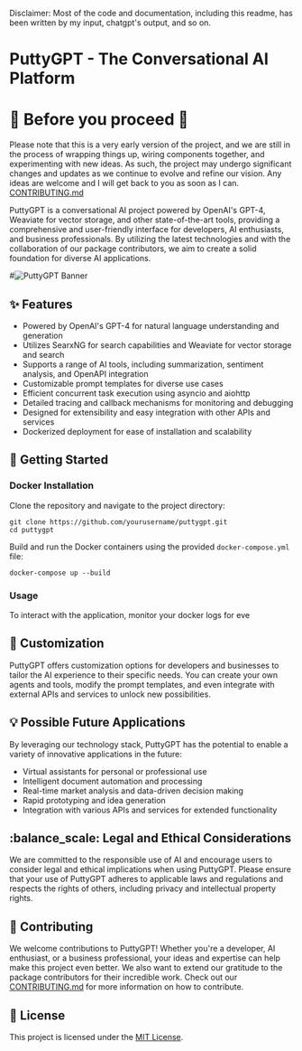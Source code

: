 ﻿Disclaimer: Most of the code and documentation, including this readme, has been written by my input, chatgpt's output, and so on.

PuttyGPT - The Conversational AI Platform
=========================================

# 🚧 Before you proceed 🚧
Please note that this is a very early version of the project, and we are still in the process of wrapping things up, wiring components together, and experimenting with new ideas. As such, the project may undergo significant changes and updates as we continue to evolve and refine our vision. Any ideas are welcome and I will get back to you as soon as I can.
[CONTRIBUTING.md](./CONTRIBUTING.md)

PuttyGPT is a conversational AI project powered by OpenAI's GPT-4, Weaviate for vector storage, and other state-of-the-art tools, providing a comprehensive and user-friendly interface for developers, AI enthusiasts, and business professionals. By utilizing the latest technologies and with the collaboration of our package contributors, we aim to create a solid foundation for diverse AI applications.

#![PuttyGPT Banner](./images/banner.png)

:sparkles: Features
-------------------

- Powered by OpenAI's GPT-4 for natural language understanding and generation
- Utilizes SearxNG for search capabilities and Weaviate for vector storage and search
- Supports a range of AI tools, including summarization, sentiment analysis, and OpenAPI integration
- Customizable prompt templates for diverse use cases
- Efficient concurrent task execution using asyncio and aiohttp
- Detailed tracing and callback mechanisms for monitoring and debugging
- Designed for extensibility and easy integration with other APIs and services
- Dockerized deployment for ease of installation and scalability



:rocket: Getting Started
------------------------

### Docker Installation

Clone the repository and navigate to the project directory:

```
git clone https://github.com/yourusername/puttygpt.git
cd puttygpt

```

Build and run the Docker containers using the provided `docker-compose.yml` file:

```
docker-compose up --build

```

### Usage

To interact with the application, monitor your docker logs for eve

:wrench: Customization
----------------------

PuttyGPT offers customization options for developers and businesses to tailor the AI experience to their specific needs. You can create your own agents and tools, modify the prompt templates, and even integrate with external APIs and services to unlock new possibilities.

:bulb: Possible Future Applications
-----------------------------------

By leveraging our technology stack, PuttyGPT has the potential to enable a variety of innovative applications in the future:

- Virtual assistants for personal or professional use
- Intelligent document automation and processing
- Real-time market analysis and data-driven decision making
- Rapid prototyping and idea generation
- Integration with various APIs and services for extended functionality

:balance\_scale: Legal and Ethical Considerations
-------------------------------------------------

We are committed to the responsible use of AI and encourage users to consider legal and ethical implications when using PuttyGPT. Please ensure that your use of PuttyGPT adheres to applicable laws and regulations and respects the rights of others, including privacy and intellectual property rights.

:handshake: Contributing
------------------------

We welcome contributions to PuttyGPT! Whether you're a developer, AI enthusiast, or a business professional, your ideas and expertise can help make this project even better. We also want to extend our gratitude to the package contributors for their incredible work. Check out our [CONTRIBUTING.md](./CONTRIBUTING.md) for more information on how to contribute.

:memo: License
--------------

This project is licensed under the [MIT License](./LICENSE).

